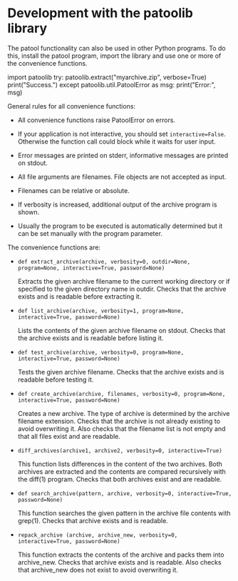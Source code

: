 Development with the patoolib library
======================================

The patool functionality can also be used in other Python programs.
To do this, install the patool program, import the library and
use one or more of the convenience functions.

import patoolib
try:
    patoolib.extract("myarchive.zip", verbose=True)
    print("Success.")
except patoolib.util.PatoolError as msg:
    print("Error:", msg)

General rules for all convenience functions:

* All convenience functions raise PatoolError on errors.

* If your application is not interactive, you should set ``interactive=False``.
  Otherwise the function call could block while it waits for user input.

* Error messages are printed on stderr, informative messages
  are printed on stdout.

* All file arguments are filenames. File objects are not accepted
  as input.

* Filenames can be relative or absolute.

* If verbosity is increased, additional output of the archive
  program is shown.

* Usually the program to be executed is automatically determined
  but it can be set manually with the program parameter.

The convenience functions are:

* ``def extract_archive(archive, verbosity=0, outdir=None, program=None, interactive=True, password=None)``

  Extracts the given archive filename to the current working directory
  or if specified to the given directory name in outdir.
  Checks that the archive exists and is readable before extracting it.

* ``def list_archive(archive, verbosity=1, program=None, interactive=True, password=None)``

  Lists the contents of the given archive filename on stdout.
  Checks that the archive exists and is readable before listing it.

* ``def test_archive(archive, verbosity=0, program=None, interactive=True, password=None)``

  Tests the given archive filename.
  Checks that the archive exists and is readable before testing it.

* ``def create_archive(archive, filenames, verbosity=0, program=None, interactive=True, password=None)``

  Creates a new archive. The type of archive is determined
  by the archive filename extension.
  Checks that the archive is not already existing to avoid overwriting it.
  Also checks that the filename list is not empty and that all files exist
  and are readable.

* ``diff_archives(archive1, archive2, verbosity=0, interactive=True)``

  This function lists differences in the content of the two archives.
  Both archives are extracted and the contents are compared
  recursively with the diff(1) program.
  Checks that both archives exist and are readable.

* ``def search_archive(pattern, archive, verbosity=0, interactive=True, password=None)``

  This function searches the given pattern in the archive file contents
  with grep(1).
  Checks that archive exists and is readable.

* ``repack_archive (archive, archive_new, verbosity=0, interactive=True, password=None)``

  This function extracts the contents of the archive and packs them
  into archive_new.
  Checks that archive exists and is readable. Also checks that
  archive_new does not exist to avoid overwriting it.
